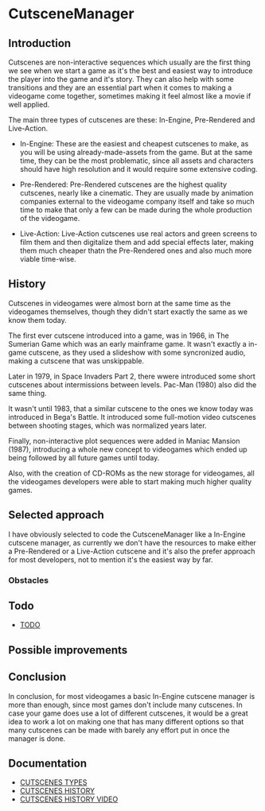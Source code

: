 # CutsceneManager
## Introduction

Cutscenes are non-interactive sequences which usually are the first thing we see when we start a game as it's the best and easiest way to introduce the player into the game and it's story. They can also help with some transitions and they are an essential part when it comes to making a videogame come together, sometimes making it feel almost like a movie if well applied. 

The main three types of cutscenes are these: In-Engine, Pre-Rendered and Live-Action.

* In-Engine: These are the easiest and cheapest cutscenes to make, as you will be using already-made-assets from the game. But at the same time, they can be the most problematic, since all assets and characters should have high resolution and it would require some extensive coding.

* Pre-Rendered: Pre-Rendered cutscenes are the highest quality cutscenes, nearly like a cinematic. They are usually made by animation companies external to the videogame company itself and take so much time to make that only a few can be made during the whole production of the videogame.

* Live-Action: Live-Action cutscenes use real actors and green screens to film them and then digitalize them and add special effects later, making them much cheaper thatn the Pre-Rendered ones and also much more viable time-wise.

## History

Cutscenes in videogames were almost born at the same time as the videogames themselves, though they didn't start exactly the same as we know them today.

The first ever cutscene introduced into a game, was in 1966, in The Sumerian Game which was an early mainframe game. It wasn't exactly a in-game cutscene, as they used a slideshow with some syncronized audio, making a cutscene that was unskippable.

Later in 1979, in Space Invaders Part 2, there wwere introduced some short cutscenes about intermissions between levels. Pac-Man (1980) also did the same thing.

It wasn't until 1983, that a similar cutscene  to the ones we know today was introduced in Bega's Battle. It introduced some full-motion video cutscenes between shooting stages, which was normalized years later.

Finally, non-interactive plot sequences were added in Maniac Mansion (1987), introducing a whole new concept to videogames which ended up being followed by all future games until today.

Also, with the creation of CD-ROMs as the new storage for videogames, all the videogames developers were able to start making much higher quality games.

## Selected approach

I have obviously selected to code the CutsceneManager like a In-Engine cutscene manager, as currently we don't have the resources to make either a Pre-Rendered or a Live-Action cutscene and it's also the prefer approach for most developers, not to mention it's the easiest way by far.

### Obstacles


## Todo

- [TODO](https://github.com/Maksym203/CutsceneManager.github.io)

## Possible improvements



## Conclusion

In conclusion, for most videogames a basic In-Engine cutscene manager is more than enough, since most games don't include many cutscenes. In case your game does use a lot of different cutscenes, it would be a great idea to work a lot on making one that has many different options so that many cutscenes can be made with barely any effort put in once the manager is done.

## Documentation

- [CUTSCENES TYPES](https://www.giantbomb.com/cutscene/3015-22/)
- [CUTSCENES HISTORY](https://en.wikipedia.org/wiki/Cutscene)
- [CUTSCENES HISTORY VIDEO](https://www.youtube.com/watch?v=tZKxQ5-DtVA)
